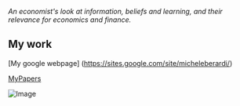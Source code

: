 
_An economist's look at information, beliefs and learning, and their relevance for economics and finance._

## My work


[My google webpage] (https://sites.google.com/site/micheleberardi/)

[MyPapers](MyPapers)


![Image](src)

